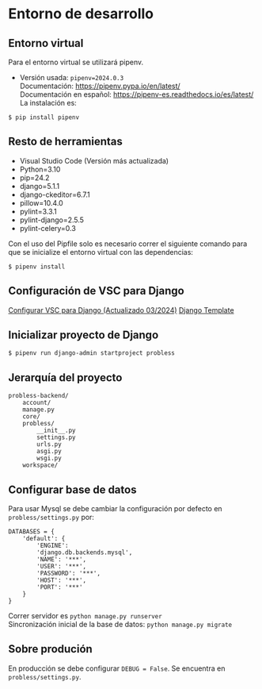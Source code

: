 # Entorno de desarrollo
## Entorno virtual
Para el entorno virtual se utilizará pipenv.
- Versión usada: `pipenv=2024.0.3`\
Documentación: https://pipenv.pypa.io/en/latest/ \
Documentación en español: https://pipenv-es.readthedocs.io/es/latest/ \
La instalación es:
```
$ pip install pipenv
```
## Resto de herramientas
- Visual Studio Code (Versión más actualizada)
- Python=3.10
- pip=24.2
- django=5.1.1
- django-ckeditor=6.7.1
- pillow=10.4.0
- pylint=3.3.1
- pylint-django=2.5.5
- pylint-celery=0.3

Con el uso del Pipfile solo es necesario correr el siguiente comando para que se inicialize el entorno virtual con las dependencias:
```
$ pipenv install
```
## Configuración de VSC para Django
[Configurar VSC para Django (Actualizado 03/2024)](https://gist.github.com/hcosta/6e4066ad1b938c888546c5f0a9616c48)
[Django Template](https://marketplace.visualstudio.com/items?itemName=bibhasdn.django-html)

## Inicializar proyecto de Django
```
$ pipenv run django-admin startproject probless
```
## Jerarquía del proyecto
```
probless-backend/
	account/
    manage.py
	core/
    probless/
        __init__.py
        settings.py
        urls.py
        asgi.py
        wsgi.py
	workspace/
```

## Configurar base de datos
Para usar Mysql se debe cambiar la configuración por defecto en `probless/settings.py` por:
```
DATABASES = {
    'default': {
        'ENGINE':
        'django.db.backends.mysql',
        'NAME': '***',
        'USER': '***',
        'PASSWORD': '***',
        'HOST': '***',
        'PORT': '***'
    }
}
```

Correr servidor es `python manage.py runserver`\
Sincronización inicial de la base de datos: `python manage.py migrate`

## Sobre produción
En producción se debe configurar `DEBUG = False`. Se encuentra en `probless/settings.py`.
